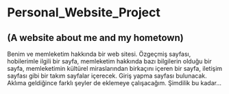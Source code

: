# Personal_Website_Project
(A website about me and my hometown)
------------------------------------
Benim ve memleketim hakkında bir web sitesi. Özgeçmiş sayfası, hobilerimle ilgili bir sayfa, memleketim hakkında bazı bilgilerin olduğu bir sayfa, memleketimin kültürel miraslarından birkaçını içeren bir sayfa, iletişim sayfası gibi bir takım sayfalar içerecek. Giriş yapma sayfası bulunacak. Aklıma geldiğince farklı şeyler de eklemeye çalışacağım. Şimdilik bu kadar...
